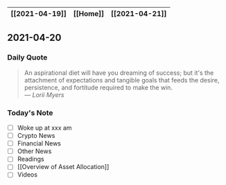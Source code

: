 | [[2021-04-19]] | [[Home]] | [[2021-04-21]] |
| :------------: | :------: | :------------: |

## 2021-04-20 

### Daily Quote
> An aspirational diet will have you dreaming of success; but it's the attachment of expectations and tangible goals that feeds the desire, persistence, and fortitude required to make the win.  
> &mdash; <cite>Lorii Myers</cite>

### Today's Note
- [ ] Woke up at xxx am
- [ ] Crypto News
- [ ] Financial News
- [ ] Other News
- [ ] Readings
- [ ] [[Overview of Asset Allocation]]
- [ ] Videos